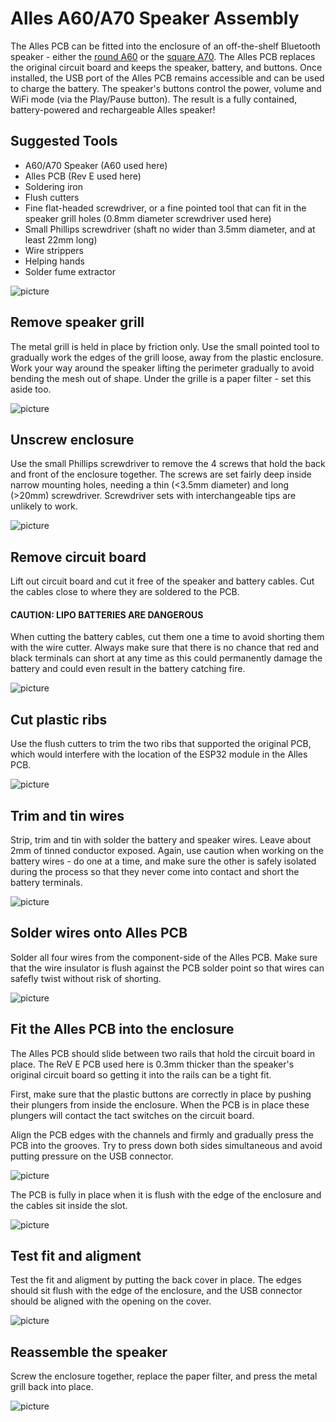 # Alles A60/A70 Speaker Assembly
The Alles PCB can be fitted into the enclosure of an off-the-shelf Bluetooth speaker - either the [round A60](https://www.alibaba.com/product-detail/A60-Wooden-Grain-Portable-Wireless-Bluetooth_1600291216741.html?spm=a2700.wholesale.0.0.3e6c344biON4Qa) or the [square A70](https://www.alibaba.com/product-detail/A70-Wood-Speaker-Grain-Portable-Wireless_1600291333969.html). The Alles PCB replaces the original circuit board and keeps the speaker, battery, and buttons. Once installed, the USB port of the Alles PCB remains accessible and can be used to charge the battery. The speaker's buttons control the power, volume and WiFi mode (via the Play/Pause button). The result is a fully contained, battery-powered and rechargeable Alles speaker!  

## Suggested Tools

* A60/A70 Speaker (A60 used here)
* Alles PCB (Rev E used here)
* Soldering iron
* Flush cutters
* Fine flat-headed screwdriver, or a fine pointed tool that can fit in the speaker grill holes (0.8mm diameter screwdriver used here) 
* Small Phillips screwdriver (shaft no wider than 3.5mm diameter, and at least 22mm long)
* Wire strippers
* Helping hands
* Solder fume extractor

![picture](pics/speaker_assembly/1.jpeg)

## Remove speaker grill
The metal grill is held in place by friction only. Use the small pointed tool to gradually work the edges of the grill loose, away from the plastic enclosure. Work your way around the speaker lifting the perimeter gradually to avoid bending the mesh out of shape. Under the grille is a paper filter - set this aside too. 

![picture](pics/speaker_assembly/2.jpeg)

## Unscrew enclosure
Use the small Phillips screwdriver to remove the 4 screws that hold the back and front of the enclosure together. The screws are set fairly deep inside narrow mounting holes, needing a thin (<3.5mm diameter) and long (>20mm) screwdriver. Screwdriver sets with interchangeable tips are unlikely to work.

![picture](pics/speaker_assembly/3.jpeg)

## Remove circuit board

Lift out circuit board and cut it free of the speaker and battery cables. Cut the cables close to where they are soldered to the PCB.

#### CAUTION: LIPO BATTERIES ARE DANGEROUS

When cutting the battery cables, cut them one a time to avoid shorting them with the wire cutter. Always make sure that there is no chance that red and black terminals can short at any time as this could permanently damage the battery and could even result in the battery catching fire.  

![picture](pics/speaker_assembly/4.jpeg)
 
## Cut plastic ribs 

Use the flush cutters to trim the two ribs that supported the original PCB, which would interfere with the location of the ESP32 module in the Alles PCB. 

![picture](pics/speaker_assembly/5.jpeg)

## Trim and tin wires

Strip, trim and tin with solder the battery and speaker wires. Leave about 2mm of tinned conductor exposed. Again, use caution when working on the battery wires - do one at a time, and make sure the other is safely isolated during the process so that they never come into contact and short the battery terminals.

![picture](pics/speaker_assembly/6.jpeg)

## Solder wires onto Alles PCB

Solder all four wires from the component-side of the Alles PCB. Make sure that the wire insulator is flush against the PCB solder point so that wires can safefly twist without risk of shorting.

![picture](pics/speaker_assembly/7.jpeg)

## Fit the Alles PCB into the enclosure

The Alles PCB should slide between two rails that hold the circuit board in place. The ReV E PCB used here is 0.3mm thicker than the speaker's original circuit board so getting it into the rails can be a tight fit. 

First, make sure that the plastic buttons are correctly in place by pushing their plungers from inside the enclosure. When the PCB is in place these plungers will contact the tact switches on the circuit board.

Align the PCB edges with the channels and firmly and gradually press the PCB into the grooves. Try to press down both sides simultaneous and avoid putting pressure on the USB connector.

![picture](pics/speaker_assembly/8.jpeg)

The PCB is fully in place when it is flush with the edge of the enclosure and the cables sit inside the slot. 

![picture](pics/speaker_assembly/9.jpeg)

## Test fit and aligment

Test the fit and aligment by putting the back cover in place. The edges should sit flush with the edge of the enclosure, and the USB connector should be aligned with the opening on the cover. 

![picture](pics/speaker_assembly/10.jpeg)

## Reassemble the speaker

Screw the enclosure together, replace the paper filter, and press the metal grill back into place. 

![picture](pics/speaker_assembly/11.jpeg)

